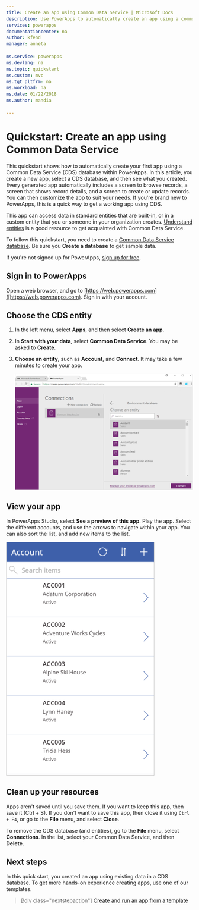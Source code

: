```yaml
---
title: Create an app using Common Data Service | Microsoft Docs
description: Use PowerApps to automatically create an app using a common data service (CDS) database to add, update, or delete records
services: powerapps
documentationcenter: na
author: kfend
manager: anneta

ms.service: powerapps
ms.devlang: na
ms.topic: quickstart
ms.custom: mvc
ms.tgt_pltfrm: na
ms.workload: na
ms.date: 01/22/2018
ms.author: mandia

---
```

# Quickstart: Create an app using Common Data Service

This quickstart shows how to automatically create your first app using a Common Data Service (CDS) database within PowerApps. In this article, you create a new app, select a CDS database, and then see what you created. Every generated app automatically includes a screen to browse records, a screen that shows record details, and a screen to create or update records. You can then customize the app to suit your needs. If you're brand new to PowerApps, this is a quick way to get a working app using CDS. 

This app can access data in standard entities that are built-in, or in a custom entity that you or someone in your organization creates. [Understand entities](data-platform-intro.md) is a good resource to get acquainted with Common Data Service. 

To follow this quickstart, you need to create a [Common Data Service database](create-database.md). Be sure you **Create a database** to get sample data.

If you're not signed up for PowerApps, [sign up for free](https://web.powerapps.com/signup?redirect=marketing&email=).

## Sign in to PowerApps

Open a web browser, and go to [https://web.powerapps.com]([https://web.powerapps.com). Sign in with your account.

## Choose the CDS entity

1. In the left menu, select **Apps**, and then select **Create an app**.

2. In **Start with your data**, select **Common Data Service**. You may be asked to **Create**.
 
3. **Choose an entity**, such as **Account**, and **Connect**. It may take a few minutes to create your app.

    ![Select the Account entity](./media/data-platform-create-app/cds-choose-entity-connect.png)

## View your app   
In PowerApps Studio, select **See a preview of this app**. Play the app. Select the different accounts, and use the arrows to navigate within your app. You can also sort the list, and add new items to the list.

![Preview your app](./media/data-platform-create-app/cds-database-app.png)

## Clean up your resources
Apps aren't saved until you save them. If you want to keep this app, then save it (Ctrl + S). If you don't want to save this app, then close it using `Ctrl + F4`, or go to the **File** menu, and select **Close**. 

To remove the CDS database (and entities), go to the **File** menu, select **Connections**. In the list, select your Common Data Service, and then **Delete**.

## Next steps
In this quick start, you created an app using existing data in a CDS database. To get more hands-on experience creating apps, use one of our templates.

> [!div class="nextstepaction"]
> [Create and run an app from a template](get-started-test-drive.md)
